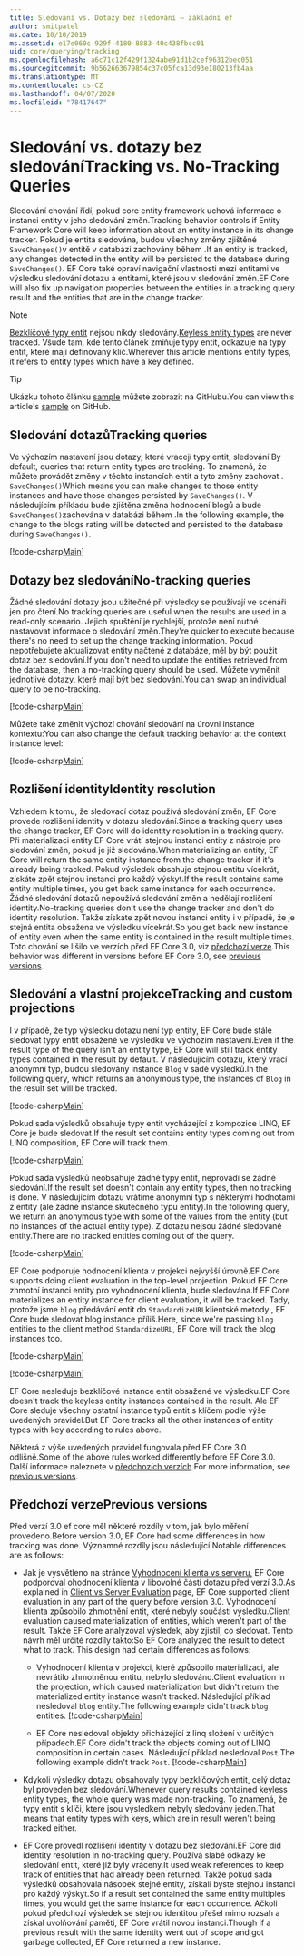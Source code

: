 ```yaml
---
title: Sledování vs. Dotazy bez sledování – základní ef
author: smitpatel
ms.date: 10/10/2019
ms.assetid: e17e060c-929f-4180-8883-40c438fbcc01
uid: core/querying/tracking
ms.openlocfilehash: a6c71c12f429f1324abe91d1b2cef96312bec051
ms.sourcegitcommit: 9b562663679854c37c05fca13d93e180213fb4aa
ms.translationtype: MT
ms.contentlocale: cs-CZ
ms.lasthandoff: 04/07/2020
ms.locfileid: "78417647"
---
```

# <a name="tracking-vs-no-tracking-queries"></a><span data-ttu-id="08f47-102">Sledování vs. dotazy bez sledování</span><span class="sxs-lookup"><span data-stu-id="08f47-102">Tracking vs. No-Tracking Queries</span></span>

<span data-ttu-id="08f47-103">Sledování chování řídí, pokud core entity framework uchová informace o instanci entity v jeho sledování změn.</span><span class="sxs-lookup"><span data-stu-id="08f47-103">Tracking behavior controls if Entity Framework Core will keep information about an entity instance in its change tracker.</span></span> <span data-ttu-id="08f47-104">Pokud je entita sledována, budou všechny změny zjištěné `SaveChanges()`v entitě v databázi zachovány během .</span><span class="sxs-lookup"><span data-stu-id="08f47-104">If an entity is tracked, any changes detected in the entity will be persisted to the database during `SaveChanges()`.</span></span> <span data-ttu-id="08f47-105">EF Core také opraví navigační vlastnosti mezi entitami ve výsledku sledování dotazu a entitami, které jsou v sledování změn.</span><span class="sxs-lookup"><span data-stu-id="08f47-105">EF Core will also fix up navigation properties between the entities in a tracking query result and the entities that are in the change tracker.</span></span>

> [!NOTE]
> <span data-ttu-id="08f47-106">[Bezklíčové typy entit](xref:core/modeling/keyless-entity-types) nejsou nikdy sledovány.</span><span class="sxs-lookup"><span data-stu-id="08f47-106">[Keyless entity types](xref:core/modeling/keyless-entity-types) are never tracked.</span></span> <span data-ttu-id="08f47-107">Všude tam, kde tento článek zmiňuje typy entit, odkazuje na typy entit, které mají definovaný klíč.</span><span class="sxs-lookup"><span data-stu-id="08f47-107">Wherever this article mentions entity types, it refers to entity types which have a key defined.</span></span>

> [!TIP]  
> <span data-ttu-id="08f47-108">Ukázku tohoto článku [sample](https://github.com/dotnet/EntityFramework.Docs/tree/master/samples/core/Querying) můžete zobrazit na GitHubu.</span><span class="sxs-lookup"><span data-stu-id="08f47-108">You can view this article's [sample](https://github.com/dotnet/EntityFramework.Docs/tree/master/samples/core/Querying) on GitHub.</span></span>

## <a name="tracking-queries"></a><span data-ttu-id="08f47-109">Sledování dotazů</span><span class="sxs-lookup"><span data-stu-id="08f47-109">Tracking queries</span></span>

<span data-ttu-id="08f47-110">Ve výchozím nastavení jsou dotazy, které vracejí typy entit, sledování.</span><span class="sxs-lookup"><span data-stu-id="08f47-110">By default, queries that return entity types are tracking.</span></span> <span data-ttu-id="08f47-111">To znamená, že můžete provádět změny v těchto instancích entit a tyto změny zachovat . `SaveChanges()`</span><span class="sxs-lookup"><span data-stu-id="08f47-111">Which means you can make changes to those entity instances and have those changes persisted by `SaveChanges()`.</span></span> <span data-ttu-id="08f47-112">V následujícím příkladu bude zjištěna změna hodnocení blogů a bude `SaveChanges()`zachována v databázi během .</span><span class="sxs-lookup"><span data-stu-id="08f47-112">In the following example, the change to the blogs rating will be detected and persisted to the database during `SaveChanges()`.</span></span>

[!code-csharp[Main](../../../samples/core/Querying/Tracking/Sample.cs#Tracking)]

## <a name="no-tracking-queries"></a><span data-ttu-id="08f47-113">Dotazy bez sledování</span><span class="sxs-lookup"><span data-stu-id="08f47-113">No-tracking queries</span></span>

<span data-ttu-id="08f47-114">Žádné sledování dotazy jsou užitečné při výsledky se používají ve scénáři jen pro čtení.</span><span class="sxs-lookup"><span data-stu-id="08f47-114">No tracking queries are useful when the results are used in a read-only scenario.</span></span> <span data-ttu-id="08f47-115">Jejich spuštění je rychlejší, protože není nutné nastavovat informace o sledování změn.</span><span class="sxs-lookup"><span data-stu-id="08f47-115">They're quicker to execute because there's no need to set up the change tracking information.</span></span> <span data-ttu-id="08f47-116">Pokud nepotřebujete aktualizovat entity načtené z databáze, měl by být použit dotaz bez sledování.</span><span class="sxs-lookup"><span data-stu-id="08f47-116">If you don't need to update the entities retrieved from the database, then a no-tracking query should be used.</span></span> <span data-ttu-id="08f47-117">Můžete vyměnit jednotlivé dotazy, které mají být bez sledování.</span><span class="sxs-lookup"><span data-stu-id="08f47-117">You can swap an individual query to be no-tracking.</span></span>

[!code-csharp[Main](../../../samples/core/Querying/Tracking/Sample.cs#NoTracking)]

<span data-ttu-id="08f47-118">Můžete také změnit výchozí chování sledování na úrovni instance kontextu:</span><span class="sxs-lookup"><span data-stu-id="08f47-118">You can also change the default tracking behavior at the context instance level:</span></span>

[!code-csharp[Main](../../../samples/core/Querying/Tracking/Sample.cs#ContextDefaultTrackingBehavior)]

## <a name="identity-resolution"></a><span data-ttu-id="08f47-119">Rozlišení identity</span><span class="sxs-lookup"><span data-stu-id="08f47-119">Identity resolution</span></span>

<span data-ttu-id="08f47-120">Vzhledem k tomu, že sledovací dotaz používá sledování změn, EF Core provede rozlišení identity v dotazu sledování.</span><span class="sxs-lookup"><span data-stu-id="08f47-120">Since a tracking query uses the change tracker, EF Core will do identity resolution in a tracking query.</span></span> <span data-ttu-id="08f47-121">Při materializaci entity EF Core vrátí stejnou instanci entity z nástroje pro sledování změn, pokud je již sledována.</span><span class="sxs-lookup"><span data-stu-id="08f47-121">When materializing an entity, EF Core will return the same entity instance from the change tracker if it's already being tracked.</span></span> <span data-ttu-id="08f47-122">Pokud výsledek obsahuje stejnou entitu vícekrát, získáte zpět stejnou instanci pro každý výskyt.</span><span class="sxs-lookup"><span data-stu-id="08f47-122">If the result contains same entity multiple times, you get back same instance for each occurrence.</span></span> <span data-ttu-id="08f47-123">Žádné sledování dotazů nepoužívá sledování změn a nedělají rozlišení identity.</span><span class="sxs-lookup"><span data-stu-id="08f47-123">No-tracking queries don't use the change tracker and don't do identity resolution.</span></span> <span data-ttu-id="08f47-124">Takže získáte zpět novou instanci entity i v případě, že je stejná entita obsažena ve výsledku vícekrát.</span><span class="sxs-lookup"><span data-stu-id="08f47-124">So you get back new instance of entity even when the same entity is contained in the result multiple times.</span></span> <span data-ttu-id="08f47-125">Toto chování se lišilo ve verzích před EF Core 3.0, viz [předchozí verze](#previous-versions).</span><span class="sxs-lookup"><span data-stu-id="08f47-125">This behavior was different in versions before EF Core 3.0, see [previous versions](#previous-versions).</span></span>

## <a name="tracking-and-custom-projections"></a><span data-ttu-id="08f47-126">Sledování a vlastní projekce</span><span class="sxs-lookup"><span data-stu-id="08f47-126">Tracking and custom projections</span></span>

<span data-ttu-id="08f47-127">I v případě, že typ výsledku dotazu není typ entity, EF Core bude stále sledovat typy entit obsažené ve výsledku ve výchozím nastavení.</span><span class="sxs-lookup"><span data-stu-id="08f47-127">Even if the result type of the query isn't an entity type, EF Core will still track entity types contained in the result by default.</span></span> <span data-ttu-id="08f47-128">V následujícím dotazu, který vrací anonymní typ, budou sledovány instance `Blog` v sadě výsledků.</span><span class="sxs-lookup"><span data-stu-id="08f47-128">In the following query, which returns an anonymous type, the instances of `Blog` in the result set will be tracked.</span></span>

[!code-csharp[Main](../../../samples/core/Querying/Tracking/Sample.cs#CustomProjection1)]

<span data-ttu-id="08f47-129">Pokud sada výsledků obsahuje typy entit vycházející z kompozice LINQ, EF Core je bude sledovat.</span><span class="sxs-lookup"><span data-stu-id="08f47-129">If the result set contains entity types coming out from LINQ composition, EF Core will track them.</span></span>

[!code-csharp[Main](../../../samples/core/Querying/Tracking/Sample.cs#CustomProjection2)]

<span data-ttu-id="08f47-130">Pokud sada výsledků neobsahuje žádné typy entit, neprovádí se žádné sledování.</span><span class="sxs-lookup"><span data-stu-id="08f47-130">If the result set doesn't contain any entity types, then no tracking is done.</span></span> <span data-ttu-id="08f47-131">V následujícím dotazu vrátíme anonymní typ s některými hodnotami z entity (ale žádné instance skutečného typu entity).</span><span class="sxs-lookup"><span data-stu-id="08f47-131">In the following query, we return an anonymous type with some of the values from the entity (but no instances of the actual entity type).</span></span> <span data-ttu-id="08f47-132">Z dotazu nejsou žádné sledované entity.</span><span class="sxs-lookup"><span data-stu-id="08f47-132">There are no tracked entities coming out of the query.</span></span>

[!code-csharp[Main](../../../samples/core/Querying/Tracking/Sample.cs#CustomProjection3)]

 <span data-ttu-id="08f47-133">EF Core podporuje hodnocení klienta v projekci nejvyšší úrovně.</span><span class="sxs-lookup"><span data-stu-id="08f47-133">EF Core supports doing client evaluation in the top-level projection.</span></span> <span data-ttu-id="08f47-134">Pokud EF Core zhmotní instanci entity pro vyhodnocení klienta, bude sledována.</span><span class="sxs-lookup"><span data-stu-id="08f47-134">If EF Core materializes an entity instance for client evaluation, it will be tracked.</span></span> <span data-ttu-id="08f47-135">Tady, protože jsme `blog` předávání entit do `StandardizeURL`klientské metody , EF Core bude sledovat blog instance příliš.</span><span class="sxs-lookup"><span data-stu-id="08f47-135">Here, since we're passing `blog` entities to the client method `StandardizeURL`, EF Core will track the blog instances too.</span></span>

[!code-csharp[Main](../../../samples/core/Querying/Tracking/Sample.cs#ClientProjection)]

[!code-csharp[Main](../../../samples/core/Querying/Tracking/Sample.cs#ClientMethod)]

<span data-ttu-id="08f47-136">EF Core nesleduje bezklíčové instance entit obsažené ve výsledku.</span><span class="sxs-lookup"><span data-stu-id="08f47-136">EF Core doesn't track the keyless entity instances contained in the result.</span></span> <span data-ttu-id="08f47-137">Ale EF Core sleduje všechny ostatní instance typů entit s klíčem podle výše uvedených pravidel.</span><span class="sxs-lookup"><span data-stu-id="08f47-137">But EF Core tracks all the other instances of entity types with key according to rules above.</span></span>

<span data-ttu-id="08f47-138">Některá z výše uvedených pravidel fungovala před EF Core 3.0 odlišně.</span><span class="sxs-lookup"><span data-stu-id="08f47-138">Some of the above rules worked differently before EF Core 3.0.</span></span> <span data-ttu-id="08f47-139">Další informace naleznete v [předchozích verzích](#previous-versions).</span><span class="sxs-lookup"><span data-stu-id="08f47-139">For more information, see [previous versions](#previous-versions).</span></span>

## <a name="previous-versions"></a><span data-ttu-id="08f47-140">Předchozí verze</span><span class="sxs-lookup"><span data-stu-id="08f47-140">Previous versions</span></span>

<span data-ttu-id="08f47-141">Před verzí 3.0 ef core měl některé rozdíly v tom, jak bylo měření provedeno.</span><span class="sxs-lookup"><span data-stu-id="08f47-141">Before version 3.0, EF Core had some differences in how tracking was done.</span></span> <span data-ttu-id="08f47-142">Významné rozdíly jsou následující:</span><span class="sxs-lookup"><span data-stu-id="08f47-142">Notable differences are as follows:</span></span>

- <span data-ttu-id="08f47-143">Jak je vysvětleno na stránce [Vyhodnocení klienta vs serveru,](xref:core/querying/client-eval) EF Core podporoval ohodnocení klienta v libovolné části dotazu před verzí 3.0.</span><span class="sxs-lookup"><span data-stu-id="08f47-143">As explained in [Client vs Server Evaluation](xref:core/querying/client-eval) page, EF Core supported client evaluation in any part of the query before version 3.0.</span></span> <span data-ttu-id="08f47-144">Vyhodnocení klienta způsobilo zhmotnění entit, které nebyly součástí výsledku.</span><span class="sxs-lookup"><span data-stu-id="08f47-144">Client evaluation caused materialization of entities, which weren't part of the result.</span></span> <span data-ttu-id="08f47-145">Takže EF Core analyzoval výsledek, aby zjistil, co sledovat. Tento návrh měl určité rozdíly takto:</span><span class="sxs-lookup"><span data-stu-id="08f47-145">So EF Core analyzed the result to detect what to track. This design had certain differences as follows:</span></span>
  - <span data-ttu-id="08f47-146">Vyhodnocení klienta v projekci, které způsobilo materializaci, ale nevrátilo zhmotněnou entitu, nebylo sledováno.</span><span class="sxs-lookup"><span data-stu-id="08f47-146">Client evaluation in the projection, which caused materialization but didn't return the materialized entity instance wasn't tracked.</span></span> <span data-ttu-id="08f47-147">Následující příklad nesledoval `blog` entity.</span><span class="sxs-lookup"><span data-stu-id="08f47-147">The following example didn't track `blog` entities.</span></span>
    [!code-csharp[Main](../../../samples/core/Querying/Tracking/Sample.cs#ClientProjection)]

  - <span data-ttu-id="08f47-148">EF Core nesledoval objekty přicházející z linq složení v určitých případech.</span><span class="sxs-lookup"><span data-stu-id="08f47-148">EF Core didn't track the objects coming out of LINQ composition in certain cases.</span></span> <span data-ttu-id="08f47-149">Následující příklad nesledoval `Post`.</span><span class="sxs-lookup"><span data-stu-id="08f47-149">The following example didn't track `Post`.</span></span>
    [!code-csharp[Main](../../../samples/core/Querying/Tracking/Sample.cs#CustomProjection2)]

- <span data-ttu-id="08f47-150">Kdykoli výsledky dotazu obsahovaly typy bezklíčových entit, celý dotaz byl proveden bez sledování.</span><span class="sxs-lookup"><span data-stu-id="08f47-150">Whenever query results contained keyless entity types, the whole query was made non-tracking.</span></span> <span data-ttu-id="08f47-151">To znamená, že typy entit s klíči, které jsou výsledkem nebyly sledovány jeden.</span><span class="sxs-lookup"><span data-stu-id="08f47-151">That means that entity types with keys, which are in result weren't being tracked either.</span></span>
- <span data-ttu-id="08f47-152">EF Core provedl rozlišení identity v dotazu bez sledování.</span><span class="sxs-lookup"><span data-stu-id="08f47-152">EF Core did identity resolution in no-tracking query.</span></span> <span data-ttu-id="08f47-153">Používá slabé odkazy ke sledování entit, které již byly vráceny.</span><span class="sxs-lookup"><span data-stu-id="08f47-153">It used weak references to keep track of entities that had already been returned.</span></span> <span data-ttu-id="08f47-154">Takže pokud sada výsledků obsahovala násobek stejné entity, získali byste stejnou instanci pro každý výskyt.</span><span class="sxs-lookup"><span data-stu-id="08f47-154">So if a result set contained the same entity multiples times, you would get the same instance for each occurrence.</span></span> <span data-ttu-id="08f47-155">Ačkoli pokud předchozí výsledek se stejnou identitou přešel mimo rozsah a získal uvolňování paměti, EF Core vrátil novou instanci.</span><span class="sxs-lookup"><span data-stu-id="08f47-155">Though if a previous result with the same identity went out of scope and got garbage collected, EF Core returned a new instance.</span></span>
